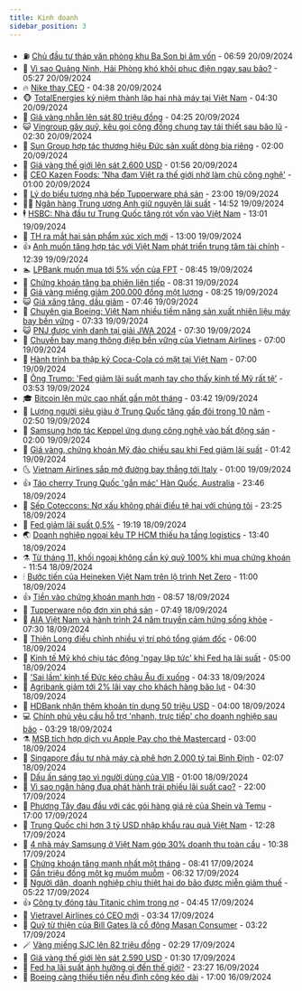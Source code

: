 ```yaml
---
title: Kinh doanh
sidebar_position: 3
---
```


<!-- vnexpress-kinh-doanh:START -->
- ⛽️ [Chủ đầu tư tháp văn phòng khu Ba Son bị âm vốn](https://vnexpress.net/chu-dau-tu-thap-van-phong-khu-ba-son-bi-am-von-4794934.html) - 06:59 20/09/2024
- 🐲 [Vì sao Quảng Ninh, Hải Phòng khó khôi phục điện ngay sau bão?](https://vnexpress.net/vi-sao-quang-ninh-hai-phong-kho-khoi-phuc-dien-ngay-sau-bao-4795065.html) - 05:27 20/09/2024
- 🔥 [Nike thay CEO](https://vnexpress.net/nike-thay-ceo-4794994.html) - 04:38 20/09/2024
- 🐵 [TotalEnergies kỷ niệm thành lập hai nhà máy tại Việt Nam](https://vnexpress.net/totalenergies-ky-niem-thanh-lap-hai-nha-may-tai-viet-nam-4795025.html) - 04:30 20/09/2024
- 🦅 [Giá vàng nhẫn lên sát 80 triệu đồng](https://vnexpress.net/gia-vang-nhan-tron-len-sat-80-trieu-dong-4794976.html) - 04:25 20/09/2024
- 😺 [Vingroup gây quỹ, kêu gọi cộng đồng chung tay tái thiết sau bão lũ](https://vnexpress.net/vingroup-gay-quy-keu-goi-cong-dong-chung-tay-tai-thiet-sau-bao-lu-4794827.html) - 02:30 20/09/2024
- 🤩 [Sun Group hợp tác thương hiệu Đức sản xuất dòng bia riêng](https://vnexpress.net/sun-group-hop-tac-thuong-hieu-duc-san-xuat-dong-bia-rieng-4794899.html) - 02:00 20/09/2024
- 🌮 [Giá vàng thế giới lên sát 2.600 USD](https://vnexpress.net/gia-vang-the-gioi-tien-sat-2-600-usd-4794906.html) - 01:56 20/09/2024
- 🧰 [CEO Kazen Foods: &#39;Nha đam Việt ra thế giới nhờ làm chủ công nghệ&#39;](https://vnexpress.net/ceo-kazen-foods-nha-dam-viet-ra-the-gioi-nho-lam-chu-cong-nghe-4794299.html) - 01:00 20/09/2024
- 🤔 [Lý do biểu tượng nhà bếp Tupperware phá sản](https://vnexpress.net/ly-do-bieu-tuong-nha-bep-tupperware-pha-san-4794748.html) - 23:00 19/09/2024
- 🧑‍💻 [Ngân hàng Trung ương Anh giữ nguyên lãi suất](https://vnexpress.net/ngan-hang-trung-uong-anh-giu-nguyen-lai-suat-4794829.html) - 14:52 19/09/2024
- 🕴 [HSBC: Nhà đầu tư Trung Quốc tăng rót vốn vào Việt Nam](https://vnexpress.net/hsbc-nha-dau-tu-trung-quoc-tang-rot-von-vao-viet-nam-4794730.html) - 13:01 19/09/2024
- 🦩 [TH ra mắt hai sản phẩm xúc xích mới](https://vnexpress.net/th-ra-mat-hai-san-pham-xuc-xich-moi-4794537.html) - 13:00 19/09/2024
- 👍 [Anh muốn tăng hợp tác với Việt Nam phát triển trung tâm tài chính](https://vnexpress.net/anh-muon-tang-hop-tac-voi-viet-nam-phat-trien-trung-tam-tai-chinh-4794802.html) - 12:39 19/09/2024
- 🏊 [LPBank muốn mua tới 5% vốn của FPT](https://vnexpress.net/lpbank-muon-mua-toi-5-von-cua-fpt-4794714.html) - 08:45 19/09/2024
- 🤡 [Chứng khoán tăng ba phiên liên tiếp](https://vnexpress.net/chung-khoan-hom-nay-19-9-vn-index-tang-ba-phien-lien-tiep-4794718.html) - 08:31 19/09/2024
- 👀 [Giá vàng miếng giảm 200.000 đồng một lượng](https://vnexpress.net/gia-vang-mieng-giam-200-000-dong-mot-luong-4794687.html) - 08:25 19/09/2024
- 😺 [Giá xăng tăng, dầu giảm](https://vnexpress.net/gia-xang-moi-nhat-hom-nay-4794671.html) - 07:46 19/09/2024
- 🦣 [Chuyên gia Boeing: Việt Nam nhiều tiềm năng sản xuất nhiên liệu máy bay bền vững](https://vnexpress.net/chuyen-gia-boeing-viet-nam-nhieu-tiem-nang-san-xuat-nhien-lieu-may-bay-ben-vung-4794606.html) - 07:33 19/09/2024
- 😺 [PNJ được vinh danh tại giải JWA 2024](https://vnexpress.net/pnj-duoc-vinh-danh-tai-giai-jwa-2024-4794681.html) - 07:30 19/09/2024
- 💼 [​Chuyến bay mang thông điệp bền vững của Vietnam Airlines](https://vnexpress.net/chuyen-bay-mang-thong-diep-ben-vung-cua-vietnam-airlines-4794443.html) - 07:00 19/09/2024
- 🤗 [Hành trình ba thập kỷ Coca-Cola có mặt tại Việt Nam](https://vnexpress.net/hanh-trinh-ba-thap-ky-coca-cola-co-mat-tai-viet-nam-4780943.html) - 07:00 19/09/2024
- 👀 [Ông Trump: &#39;Fed giảm lãi suất mạnh tay cho thấy kinh tế Mỹ rất tệ&#39;](https://vnexpress.net/ong-trump-fed-giam-lai-suat-manh-tay-cho-thay-kinh-te-my-rat-te-4794532.html) - 03:53 19/09/2024
- 🎓 [Bitcoin lên mức cao nhất gần một tháng](https://vnexpress.net/gia-bitcoin-hom-nay-19-9-tang-len-muc-cao-nhat-gan-mot-thang-4794515.html) - 03:42 19/09/2024
- 🗽 [Lượng người siêu giàu ở Trung Quốc tăng gấp đôi trong 10 năm](https://vnexpress.net/luong-nguoi-sieu-giau-o-trung-quoc-tang-gap-doi-trong-10-nam-4794274.html) - 02:50 19/09/2024
- 🚀 [Samsung hợp tác Keppel ứng dụng công nghệ vào bất động sản](https://vnexpress.net/samsung-hop-tac-keppel-ung-dung-cong-nghe-vao-bat-dong-san-4794409.html) - 02:00 19/09/2024
- 🤗 [Giá vàng, chứng khoán Mỹ đảo chiều sau khi Fed giảm lãi suất](https://vnexpress.net/gia-vang-chung-khoan-my-dao-chieu-sau-khi-fed-giam-lai-suat-4794480.html) - 01:42 19/09/2024
- 🌜 [Vietnam Airlines sắp mở đường bay thẳng tới Italy](https://vnexpress.net/vietnam-airlines-sap-mo-duong-bay-thang-toi-italy-4794442.html) - 01:00 19/09/2024
- 👍 [Táo cherry Trung Quốc &#39;gắn mác&#39; Hàn Quốc, Australia](https://vnexpress.net/tao-cherry-trung-quoc-gan-mac-han-quoc-australia-4794275.html) - 23:46 18/09/2024
- 🤖 [Sếp Coteccons: Nợ xấu không phải điều tệ hại với chúng tôi](https://vnexpress.net/sep-coteccons-no-xau-khong-phai-dieu-te-hai-voi-chung-toi-4794451.html) - 23:25 18/09/2024
- 🫣 [Fed giảm lãi suất 0,5%](https://vnexpress.net/fed-giam-lai-suat-0-5-4794455.html) - 19:19 18/09/2024
- 🌏 [Doanh nghiệp ngoại kêu TP HCM thiếu hạ tầng logistics](https://vnexpress.net/doanh-nghiep-ngoai-keu-tp-hcm-thieu-ha-tang-logistics-4794311.html) - 13:40 18/09/2024
- ⚗️ [Từ tháng 11, khối ngoại không cần ký quỹ 100% khi mua chứng khoán](https://vnexpress.net/tu-thang-11-khoi-ngoai-khong-can-ky-quy-100-khi-mua-chung-khoan-4794417.html) - 11:54 18/09/2024
- 🕯 [Bước tiến của Heineken Việt Nam trên lộ trình Net Zero](https://vnexpress.net/buoc-tien-cua-heineken-viet-nam-tren-lo-trinh-net-zero-4793711.html) - 11:00 18/09/2024
- 👍 [Tiền vào chứng khoán mạnh hơn](https://vnexpress.net/tien-vao-chung-khoan-manh-hon-4794335.html) - 08:57 18/09/2024
- 🤠 [Tupperware nộp đơn xin phá sản](https://vnexpress.net/tupperware-nop-don-xin-pha-san-4794283.html) - 07:49 18/09/2024
- 🌊 [AIA Việt Nam và hành trình 24 năm truyền cảm hứng sống khỏe](https://vnexpress.net/aia-viet-nam-va-hanh-trinh-24-nam-truyen-cam-hung-song-khoe-4787742.html) - 07:30 18/09/2024
- 🌈 [Thiên Long điều chỉnh nhiều vị trí phó tổng giám đốc](https://vnexpress.net/thien-long-dieu-chinh-nhieu-vi-tri-pho-tong-giam-doc-4794240.html) - 06:00 18/09/2024
- 🥳 [Kinh tế Mỹ khó chịu tác động &#39;ngay lập tức&#39; khi Fed hạ lãi suất](https://vnexpress.net/kinh-te-my-kho-chiu-tac-dong-ngay-lap-tuc-khi-fed-ha-lai-suat-4794148.html) - 05:00 18/09/2024
- 🐻 [&#39;Sai lầm&#39; kinh tế Đức kéo châu Âu đi xuống](https://vnexpress.net/sai-lam-kinh-te-duc-keo-chau-au-di-xuong-4793981.html) - 04:33 18/09/2024
- 💫 [Agribank giảm tới 2% lãi vay cho khách hàng bão lụt](https://vnexpress.net/agribank-giam-toi-2-lai-vay-cho-khach-hang-bao-lut-4794120.html) - 04:30 18/09/2024
- 🤩 [HDBank nhận thêm khoản tín dụng 50 triệu USD](https://vnexpress.net/hdbank-nhan-them-khoan-tin-dung-50-trieu-usd-4794181.html) - 04:00 18/09/2024
- 💻 [Chính phủ yêu cầu hỗ trợ &#39;nhanh, trực tiếp&#39; cho doanh nghiệp sau bão](https://vnexpress.net/chinh-phu-yeu-cau-ho-tro-nhanh-truc-tiep-cho-doanh-nghiep-sau-bao-4794135.html) - 03:29 18/09/2024
- ⚗️ [MSB tích hợp dịch vụ Apple Pay cho thẻ Mastercard](https://vnexpress.net/msb-tich-hop-dich-vu-apple-pay-cho-the-mastercard-4794122.html) - 03:00 18/09/2024
- 🌈 [Singapore đầu tư nhà máy cà phê hơn 2.000 tỷ tại Bình Định](https://vnexpress.net/singapore-dau-tu-nha-may-ca-phe-hon-2-000-ty-tai-binh-dinh-4794076.html) - 02:07 18/09/2024
- 🌝 [Dấu ấn sáng tạo vì người dùng của VIB](https://vnexpress.net/dau-an-sang-tao-vi-nguoi-dung-cua-vib-4794009.html) - 01:00 18/09/2024
- 🥸 [Vì sao ngân hàng đua phát hành trái phiếu lãi suất cao?](https://vnexpress.net/vi-sao-ngan-hang-dua-phat-hanh-trai-phieu-lai-suat-cao-4793433.html) - 22:00 17/09/2024
- 🦆 [Phương Tây đau đầu với các gói hàng giá rẻ của Shein và Temu](https://vnexpress.net/phuong-tay-dau-dau-voi-cac-goi-hang-gia-re-cua-shein-va-temu-4793928.html) - 17:00 17/09/2024
- 🌋 [Trung Quốc chi hơn 3 tỷ USD nhập khẩu rau quả Việt Nam](https://vnexpress.net/trung-quoc-chi-hon-3-ty-usd-nhap-khau-rau-qua-viet-nam-4793926.html) - 12:28 17/09/2024
- 🦍 [4 nhà máy Samsung ở Việt Nam góp 30% doanh thu toàn cầu](https://vnexpress.net/4-nha-may-samsung-o-viet-nam-gop-30-doanh-thu-toan-cau-4793977.html) - 10:38 17/09/2024
- 🤔 [Chứng khoán tăng mạnh nhất một tháng](https://vnexpress.net/chung-khoan-17-9-vn-index-tang-manh-nhat-mot-thang-4793917.html) - 08:41 17/09/2024
- 🧰 [Gần triệu đồng một kg muồm muỗm](https://vnexpress.net/gan-trieu-dong-mot-kg-muom-muom-4793462.html) - 06:32 17/09/2024
- 🌝 [Người dân, doanh nghiệp chịu thiệt hại do bão được miễn giảm thuế](https://vnexpress.net/nguoi-dan-doanh-nghiep-thiet-hai-vi-bao-duoc-mien-giam-thue-4793820.html) - 05:22 17/09/2024
- 👍 [Công ty đóng tàu Titanic chìm trong nợ](https://vnexpress.net/cong-ty-dong-tau-titanic-chim-trong-no-4793725.html) - 04:45 17/09/2024
- 🗽 [Vietravel Airlines có CEO mới](https://vnexpress.net/vietravel-airlines-co-ceo-moi-4793705.html) - 03:34 17/09/2024
- 🐎 [Quỹ từ thiện của Bill Gates là cổ đông Masan Consumer](https://vnexpress.net/quy-tu-thien-cua-bill-gates-la-co-dong-masan-consumer-4793667.html) - 03:22 17/09/2024
- 🪄 [Vàng miếng SJC lên 82 triệu đồng](https://vnexpress.net/gia-vang-moi-nhat-hom-nay-17-9-4793688.html) - 02:29 17/09/2024
- 🎊 [Giá vàng thế giới lên sát 2.590 USD](https://vnexpress.net/gia-vang-the-gioi-len-sat-2-590-usd-4793652.html) - 01:30 17/09/2024
- 🗽 [Fed hạ lãi suất ảnh hưởng gì đến thế giới?](https://vnexpress.net/fed-ha-lai-suat-anh-huong-gi-den-the-gioi-4793518.html) - 23:27 16/09/2024
- 🦩 [Boeing càng thiếu tiền nếu đình công kéo dài](https://vnexpress.net/boeing-cang-thieu-tien-neu-dinh-cong-keo-dai-4793372.html) - 17:00 16/09/2024<!-- vnexpress-kinh-doanh:END -->
